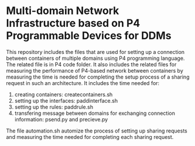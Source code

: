 # Multi-domain Network Infrastructure based on P4 Programmable Devices for DDMs

This repository includes the files that are used for setting up a connection between containers of multiple domains using P4 programming language. The related file is in P4 code folder. It also includes the related files for measuring the performance of P4-based network between containers by measuring the time is needed for completing the setup process of a sharing request in such an architecture. It includes the time needed for:

1. creating containers: createcontainers.sh
2. setting up the interfaces: paddinterface.sh
3. setting up the rules: paddrule.sh
4. transfering message between domains for exchanging connection information: psend.py and precieve.py

The file automation.sh automize the process of setting up sharing requests and measuring the time needed for completing each sharing request. 
